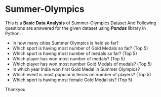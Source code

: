 # Summer-Olympics
This is a **Basic Data Analysis** of Summer-Olympics Dataset
And Following questions are answered for the given dataset using ***Pandas*** library in Python:
 - In how many cities Summer Olympics is held so far?
 - Which sport is having most number of Gold Medals so far? (Top 5)
 - Which sport is having most number of medals so far? (Top 5)
 - Which player has won most number of medals? (Top 5)
 - Which player has won most number Gold Medals of medals? (Top 5)
 - In which year India won first Gold Medal in Summer Olympics?
 - Which event is most popular in terms on number of players? (Top 5)
 - Which sport is having most female Gold Medalists? (Top 5) 

Thankyou
